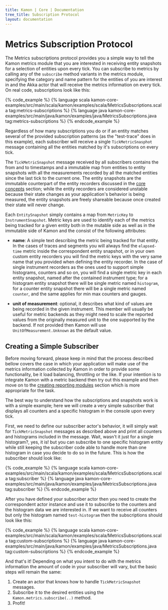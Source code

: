 ```yaml
---
title: Kamon | Core | Documentation
tree_title: Subscription Protocol
layout: documentation
---
```


Metrics Subscription Protocol
=============================

The Metrics subscriptions protocol provides you a simple way to tell the Kamon metrics module that you are interested in
receiving entity snapshots for a selection of entities upon every tick. You can subscribe to metrics by calling any of
the `subscribe` method variants in the metrics module, specifying the category and name pattern for the entities of
you are interest in and the Akka actor that will receive the metrics information on every tick. On real code,
subscriptions look like this:

{% code_example %}
{%   language scala kamon-core-examples/src/main/scala/kamon/examples/scala/MetricsSubscriptions.scala tag:metrics-subscriptions %}
{%   language java kamon-core-examples/src/main/java/kamon/examples/java/MetricsSubscriptions.java tag:metrics-subscriptions %}
{% endcode_example %}

Regardless of how many subscriptions you do or if an entity matches several of the provided subscription patterns (as
the "test-trace" does in this example), each subscriber will receive a single `TickMetricSnasphot` message containing
all the entities matched by it's subscriptions on every tick.

The `TickMetricSnapshot` message received by all subscribers contains the from and to timestamps and a immutable map
from entities to entity snapshots with all the measurements recorded by all the matched entities since the last tick to
the current one. The entity snapshots are the immutable counterpart of the entity recorders discussed in the [core
concepts] section; while the entity recorders are considered unstable because their state changes as your application's
behavior is being measured, the entity snapshots are freely shareable because once created their state will never
change.

Each `EntitySnapshot` simply contains a map from `MetricKey` to `InstrumentSnapshot`. Metric keys are used to identify
each of the metrics being tracked for a given entity both in the mutable side as well as in the immutable side of Kamon
and the consist of the following attributes:

* __name__: A simple text describing the metric being tracked for that entity. In the cases of traces and segments you
will always find the `elapsed-time` metric inside the correspondent entity snapshot, or in your own custom entity
recorders you will find the metric keys with the very same name that you provided when defining the entity recorder. In
the case of single instrument recorders as the ones used to support simple histograms, counters and so on, you will find
a single metric key in each entity snapshot, named after the contained instrument type; for a histogram entity snapshot
there will be single metric named `histogram`, for a counter entity snapshot there will be a single metric named
`counter`, and the same applies for min max counters and gauges.

* __unit of measurement__: optional, it describes what kind of values are being recorded in the given instrument. This
member will usually be useful for metric backends as they might need to scale the reported values from the originally
measured unit to the one supported by the backend. If not provided then Kamon will use `UnitOfMeasurement.Unknown` as
the default value.



Creating a Simple Subscriber
----------------------------
Before moving forward, please keep in mind that the process described bellow covers the case in which your application
will make use of the metrics information collected by Kamon in order to provide some functionality, be it load
balancing, throttling or the like. If your intention is to integrate Kamon with a metric backend then try out this
example and then move on to the [creating reporting modules] section which is more appropriate for the task.

The best way to understand how the subscriptions and snapshots work is with a simple example; here we will create a very
simple subscriber that displays all counters and a specific histogram in the console upon every tick.

First, we need to define our subscriber actor's behavior, it will simply wait for `TickMetricSnapshot` messages as
described above and print all counters and histograms included in the message. Wait, wasn't it just for a single
histogram?, yes, it is! but you can subscribe to one specific histogram entity while still keeping the subscriber code
able to handle more than one histogram in case you decide to do so in the future. This is how the subscriber should look
like:

{% code_example %}
{%   language scala kamon-core-examples/src/main/scala/kamon/examples/scala/MetricsSubscriptions.scala tag:subscriber %}
{%   language java kamon-core-examples/src/main/java/kamon/examples/java/MetricsSubscriptions.java tag:subscriber %}
{% endcode_example %}

After you have defined your subscriber actor then you need to create the correspondent actor instance and use it to
subscribe to the counters and the histogram data we are interested in. If we want to receive all counters but only the
histogram named `test-histogram` then the subscriptions should look like this:

{% code_example %}
{%   language scala kamon-core-examples/src/main/scala/kamon/examples/scala/MetricsSubscriptions.scala tag:custom-subscriptions %}
{%   language java kamon-core-examples/src/main/java/kamon/examples/java/MetricsSubscriptions.java tag:custom-subscriptions %}
{% endcode_example %}

And that's it! Depending on what you intent to do with the metrics information the amount of code in your subscriber
will vary, but the basic steps will remain the same:

1. Create an actor that knows how to handle `TickMetricSnapshot` messages.
2. Subscribe it to the desired entities using the `Kamon.metrics.subscribe(..)` method.
3. Profit!


[core concepts]: /core/metrics/core-concepts/
[creating reporting modules]: /core/creating-modules/reporting-modules/
